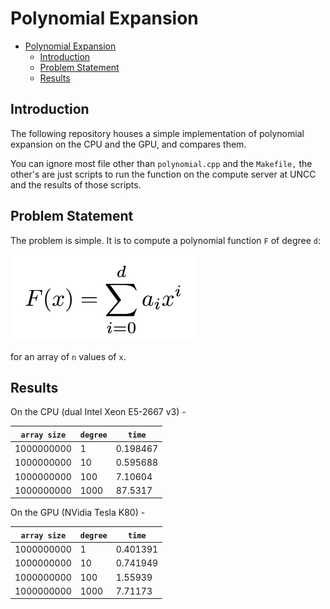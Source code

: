 # Polynomial Expansion

- [Polynomial Expansion](#polynomial-expansion)
  - [Introduction](#introduction)
  - [Problem Statement](#problem-statement)
  - [Results](#results)

## Introduction

The following repository houses a simple implementation of polynomial expansion on the CPU and the GPU, and compares them.

You can ignore most file other than `polynomial.cpp` and the `Makefile,` the other's are just scripts to run the function on the compute server at UNCC and the results of those scripts.

## Problem Statement

The problem is simple. It is to compute a polynomial function `F` of degree `d`:

![image-20200125160510188](formula.png)


for an array of `n` values of `x`.

## Results

On the CPU (dual Intel Xeon E5-2667 v3) -

| `array size` | `degree` | `time` |
| ---------- | ---- | ---- |
| 1000000000 | 1     | 0.198467 |
| 1000000000 |  10    | 0.595688 |
| 1000000000 |    100  | 7.10604 |
| 1000000000 |   1000   | 87.5317 |

On the GPU (NVidia Tesla K80) -

| `array size` | `degree` | `time` |
| ---------- | ---- | ---- |
| 1000000000 | 1     | 0.401391 |
| 1000000000 |  10    | 0.741949 |
| 1000000000 |    100  | 1.55939 |
| 1000000000 |   1000   | 7.71173 |
